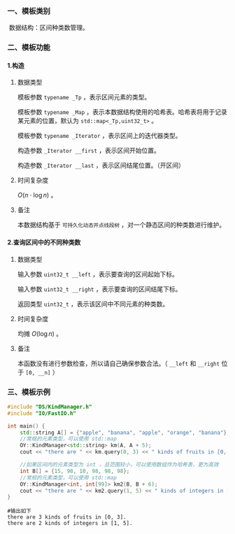 ### 一、模板类别

​	数据结构：区间种类数管理。

### 二、模板功能


#### 1.构造

1. 数据类型

   模板参数 `typename _Tp` ，表示区间元素的类型。

   模板参数 `typename _Map` ，表示本数据结构使用的哈希表。哈希表将用于记录某元素的位置，默认为 `std::map<_Tp,uint32_t>` 。

   模板参数 `typename _Iterator` ，表示区间上的迭代器类型。

   构造参数 `_Iterator __first` ，表示区间开始位置。

   构造参数 `_Iterator __last` ，表示区间结尾位置。（开区间）

2. 时间复杂度

   $O(n\cdot \log n)$ 。

3. 备注

   本数据结构基于 `可持久化动态开点线段树` ，对一个静态区间的种类数进行维护。


#### 2.查询区间中的不同种类数

1. 数据类型

   输入参数 `uint32_t __left` ，表示要查询的区间起始下标。

   输入参数 `uint32_t __right` ，表示要查询的区间结尾下标。

   返回类型 `uint32_t` ，表示该区间中不同元素的种类数。

2. 时间复杂度

   均摊 $O(\log n)$ 。

3. 备注

   本函数没有进行参数检查，所以请自己确保参数合法。（ `__left` 和 `__right` 位于 `[0, __n]` ）


### 三、模板示例

```c++
#include "DS/KindManager.h"
#include "IO/FastIO.h"

int main() {
    std::string A[] = {"apple", "banana", "apple", "orange", "banana"};
    //常规的元素类型，可以使用 std::map
    OY::KindManager<std::string> km(A, A + 5);
    cout << "there are " << km.query(0, 3) << " kinds of fruits in [0, 3].\n";

    //如果区间内的元素类型为 int ，且范围较小，可以使用数组作为哈希表，更为高效
    int B[] = {15, 98, 10, 98, 98, 98};
    //常规的元素类型，可以使用 std::map
    OY::KindManager<int, int[99]> km2(B, B + 6);
    cout << "there are " << km2.query(1, 5) << " kinds of integers in [1, 5].\n";
}
```

```
#输出如下
there are 3 kinds of fruits in [0, 3].
there are 2 kinds of integers in [1, 5].

```

